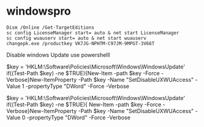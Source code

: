 # windowspro
    Dism /Online /Get-TargetEditions
    sc config LicenseManager start= auto & net start LicenseManager
    sc config wuauserv start= auto & net start wuauserv
    changepk.exe /productkey VK7JG-NPHTM-C97JM-9MPGT-3V66T


Disable windows Update 
use powershelll

$key = 'HKLM:\Software\Policies\Microsoft\Windows\WindowsUpdate'
if((Test-Path $key) -ne $TRUE){New-Item -path $key -Force -Verbose}New-ItemProperty -Path $key -Name "SetDisableUXWUAccess" -Value 1 -propertyType "DWord" -Force -Verbose


$key = 'HKLM:\Software\Policies\Microsoft\Windows\WindowsUpdate'
if((Test-Path $key) -ne $TRUE){ New-Item -path $key -Force -Verbose}New-ItemProperty -Path $key -Name "SetDisableUXWUAccess" -Value 0 -propertyType "DWord" -Force -Verbose
    
